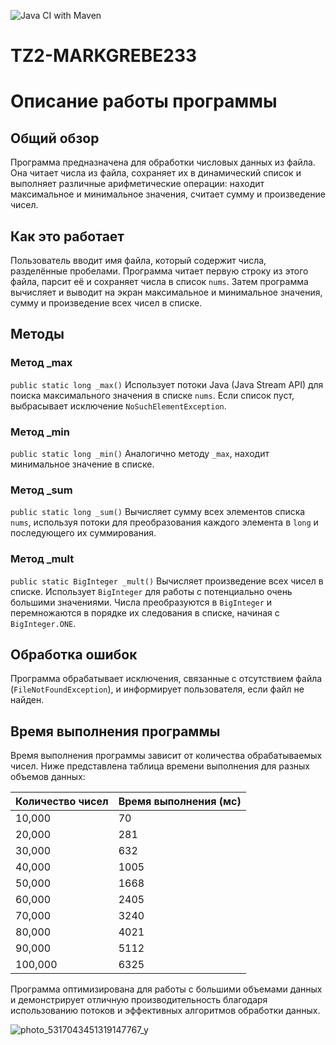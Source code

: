 
![Java CI with Maven](https://github.com/Markiziog/TZ2-MARKGREBE233.git/actions/workflows/java-ci.yml/badge.svg?branch=main)

# TZ2-MARKGREBE233
# Описание работы программы

## Общий обзор
Программа предназначена для обработки числовых данных из файла. Она читает числа из файла, сохраняет их в динамический список и выполняет различные арифметические операции: находит максимальное и минимальное значения, считает сумму и произведение чисел.

## Как это работает
Пользователь вводит имя файла, который содержит числа, разделённые пробелами. Программа читает первую строку из этого файла, парсит её и сохраняет числа в список `nums`. Затем программа вычисляет и выводит на экран максимальное и минимальное значения, сумму и произведение всех чисел в списке.

## Методы
### Метод _max
`public static long _max()`
Использует потоки Java (Java Stream API) для поиска максимального значения в списке `nums`. Если список пуст, выбрасывает исключение `NoSuchElementException`.

### Метод _min
`public static long _min()`
Аналогично методу `_max`, находит минимальное значение в списке.

### Метод _sum
`public static long _sum()`
Вычисляет сумму всех элементов списка `nums`, используя потоки для преобразования каждого элемента в `long` и последующего их суммирования.

### Метод _mult
`public static BigInteger _mult()`
Вычисляет произведение всех чисел в списке. Использует `BigInteger` для работы с потенциально очень большими значениями. Числа преобразуются в `BigInteger` и перемножаются в порядке их следования в списке, начиная с `BigInteger.ONE`.

## Обработка ошибок
Программа обрабатывает исключения, связанные с отсутствием файла (`FileNotFoundException`), и информирует пользователя, если файл не найден.

## Время выполнения программы

Время выполнения программы зависит от количества обрабатываемых чисел. Ниже представлена таблица времени выполнения для разных объемов данных:

| Количество чисел | Время выполнения (мс) |
|------------------|----------------------|
| 10,000           | 70                   |
| 20,000           | 281                  |
| 30,000           | 632                  |
| 40,000           | 1005                 |
| 50,000           | 1668                 |
| 60,000           | 2405                 |
| 70,000           | 3240                 |
| 80,000           | 4021                 |
| 90,000           | 5112                 |
| 100,000          | 6325                 |

Программа оптимизирована для работы с большими объемами данных и демонстрирует отличную производительность благодаря использованию потоков и эффективных алгоритмов обработки данных.

![photo_5317043451319147767_y](https://github.com/Markiziog/TZ2-MARKGREBE233/assets/157812830/cb2abd4d-daea-4e26-b9d8-019300c99a5f)
